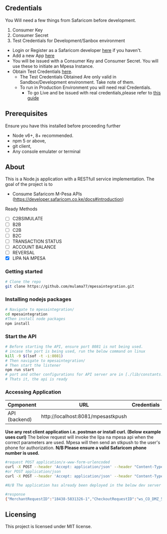## Credentials

You Will need a few things from Safaricom before development.

1.  Consumer Key
2.  Consumer Secret
3.  Test Credentials for Development/Sanbox environment

- Login or Register as a Safaricom developer [here](https://developer.safaricom.co.ke/login-register) if you haven't.
- Add a new App [here](https://developer.safaricom.co.ke/user/me/apps)
- You will be issued with a Consumer Key and Consumer Secret. You will use these to initiate an Mpesa Instance.
- Obtain Test Credentials [here](https://developer.safaricom.co.ke/test_credentials).
  - The Test Credentials Obtained Are only valid in Sandbox/Development environment. Take note of them.
  - To run in Production Environment you will need real Credentials.
    - To go Live and be issued with real credentials,please refer to [this guide](https://developer.safaricom.co.ke/docs?javascript#going-live)
    
## Prerequisites
Ensure you have this installed before proceeding further
- Node v6+, 8+ recommended.  
- npm 5 or above,  
- git client, 
- Any console emulater or terminal

## About
This is a Node.js application with a RESTfull service implementation.
The goal of the project is to 
- Consume Safaricom M-Pesa APIs (https://developer.safaricom.co.ke/docs#introduction)

Ready Methods

- [ ] C2BSIMULATE
- [ ] B2B
- [ ] C2B
- [ ] B2C
- [ ] TRANSACTION STATUS
- [ ] ACCOUNT BALANCE
- [ ] REVERSAL
- [x] LIPA NA MPESA

### Getting started
```bash
# Clone the repo
git clone https://github.com/mulama77/mpesaintegration.git
```
### Installing nodejs packages
```bash
# Navigate to mpesaintegration/
cd mpesaintegration
#Then install node packages
npm install
```
### Start the API
```bash
# Before starting the API, ensure port 8081 is not being used.
# incase the port is being used, run the below command on linux
kill -9 $(lsof -t -i:8081)
# Then navigate to mpesaintegration/
# Then start the listener
npm run start
# port and other configurations for API server are in [./lib/constants.js]
# Thats it, the api is ready
```

### Accessing Application
Cpmponent         | URL                                      | Credentials
---               | ---                                      | ---
API (backend)     |  http://localhost:8081/mpesastkpush      | 

**Use any rest client application i.e. postman or install curl. (Below example uses curl)**
The below request will invoke the lipa na mpesa api when the correct parameters are used. Mpesa will then send an stkpush to the user's phone for authorization.
**N/B Please ensure a valid Safaricom phone number is used.**
```bash
#request POST application/x-www-form-urlencoded
curl -X POST --header 'Accept: application/json' --header "Content-Type: application/x-www-form-urlencoded" -d "Amount=10&PhoneNumber=2547xxxxxxxx&TransactionDesc=Cabpayment" 'http://localhost:8081/mpesastkpush'
#or POST application/json
curl -X POST --header 'Accept: application/json' --header "Content-Type: application/json" -d '{"Amount":"10", "PhoneNumber":"2547xxxxxxxx", "TransactionDesc":"Cabpayment"}' 'http://localhost:8081/mpesastkpush'

#N/B The application has already been deployed in the below dev server ip: 3.122.233.128

#response
{"MerchantRequestID":"18438-5831326-1","CheckoutRequestID":"ws_CO_DMZ_540072342_20072019060327336","ResponseCode":"0","ResponseDescription":"Success. Request accepted for processing","CustomerMessage":"Success. Request accepted for processing"}
```

## Licensing
This project is licensed under MIT license. 
